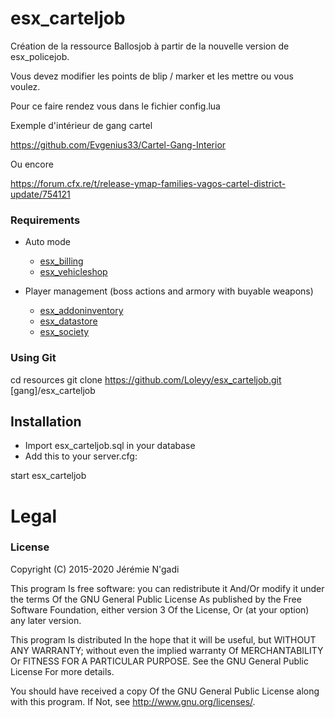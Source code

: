 # esx_carteljob

Création de la ressource Ballosjob à partir de la nouvelle version de esx_policejob.

Vous devez modifier les points de blip / marker et les mettre ou vous voulez. 

Pour ce faire rendez vous dans le fichier config.lua

Exemple d'intérieur de gang cartel

https://github.com/Evgenius33/Cartel-Gang-Interior

Ou encore

https://forum.cfx.re/t/release-ymap-families-vagos-cartel-district-update/754121


### Requirements
* Auto mode
  * [esx_billing](https://github.com/ESX-Org/esx_billing)
  * [esx_vehicleshop](https://github.com/ESX-Org/esx_vehicleshop)

* Player management (boss actions and armory with buyable weapons)
  * [esx_addoninventory](https://github.com/ESX-Org/esx_addoninventory)
  * [esx_datastore](https://github.com/ESX-Org/esx_datastore)
  * [esx_society](https://github.com/ESX-Org/esx_society)

### Using Git
cd resources
git clone https://github.com/Loleyy/esx_carteljob.git [gang]/esx_carteljob



## Installation
- Import esx_carteljob.sql in your database
- Add this to your server.cfg:

start esx_carteljob






# Legal
### License

Copyright (C) 2015-2020 Jérémie N'gadi

This program Is free software: you can redistribute it And/Or modify it under the terms Of the GNU General Public License As published by the Free Software Foundation, either version 3 Of the License, Or (at your option) any later version.

This program Is distributed In the hope that it will be useful, but WITHOUT ANY WARRANTY; without even the implied warranty Of MERCHANTABILITY Or FITNESS FOR A PARTICULAR PURPOSE. See the GNU General Public License For more details.

You should have received a copy Of the GNU General Public License along with this program. If Not, see http://www.gnu.org/licenses/.
